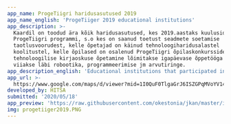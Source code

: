 ```yaml
---
app_name: ProgeTiigri haridusasutused 2019
app_name_english: 'ProgeTiiger 2019 educational institutions'
app_description: >-
  Kaardil on toodud ära kõik haridusasutused, kes 2019.aastaks kuulusid
  ProgeTiigri programmi, s.o kes on saanud toetust seadmete soetamise
  taotlusvoorudest, kelle õpetajad on käinud tehnoloogiharidusalastel
  koolitustel, kelle õpilased on osalenud ProgeTiigri õpilaskonkurssidel, kus
  tehnoloogilise kirjaoskuse õpetamine lõimitakse igapäevase õppetööga ning kus
  viiakse läbi robootika, programmeerimise jm arvutiringe.
app_description_english: 'Educational institutions that participated in ProgeTiiger 2019 programme'
app_url: >-
  https://www.google.com/maps/d/viewer?mid=1I0QuF0TlgaGrJ6ISZGPqMVoYV14tDmKu&hl=en
developed_by: HITSA
submitted: '2020/05/18'
app_preview: 'https://raw.githubusercontent.com/okestonia/jkan/master/img/progetiiger2019.PNG'
img: progetiiger2019.PNG
---
```

